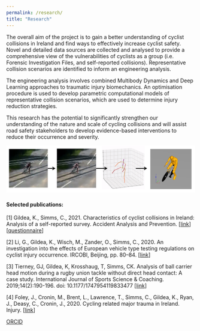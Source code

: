```yaml
---
permalink: /research/
title: "Research"
---
```



The overall aim of the project is to gain a better understanding of cyclist collisions in Ireland and find ways to effectively increase cyclist safety. Novel and detailed data sources are collected and analysed to provide a comprehensive view of the vulnerabilities of cyclists as a group (i.e. Forensic Investigation Files, and self-reported collisions). Representative collision scenarios are identified to inform an engineering analysis.

The engineering analysis involves combined Multibody Dynamics and Deep Learning approaches to traumatic injury biomechanics. An optimisation procedure is used to develop parametric computational models of representative collision scenarios, which are used to determine injury reduction strategies.

This research has the potential to significantly strengthen our understanding of the nature and scale of cycling collisions and will assist road safety stakeholders to develop evidence-based interventions to reduce their occurrence and severity.


<p align="center">
  <img src="/assets/images/Research/reconstruction_pipeline.png" width="900">
</p>


#### Selected publications:
[1] Gildea, K., Simms, C., 2021. Characteristics of cyclist collisions in Ireland: Analysis of a self-reported survey. Accident Analysis and Prevention. [[link](https://www.sciencedirect.com/science/article/pii/S0001457520317681)] [[questionnaire](https://github.com/KevGildea/kevgildea.github.io/blob/master/assets/images/Research/Survey%20questionnaire.pdf)]

[2] Li, G., Gildea, K., Wisch, M., Zander, O., Simms, C., 2020. An investigation into the effects of European vehicle type testing regulations on cyclist injury occurrence. IRCOBI, Beijing, pp. 80–84. [[link](http://www.ircobi.org/wordpress/downloads/irc20-asia/pdf-files/2029a.pdf)]

[3] Tierney, GJ, Gildea, K, Krosshaug, T, Simms, CK. Analysis of ball carrier head motion during a rugby union tackle without direct head contact: A case study. International Journal of Sports Science & Coaching. 2019;14(2):190-196. doi: 10.1177/1747954119833477 [[link](https://journals.sagepub.com/doi/10.1177/1747954119833477)]

[4] Foley, J., Cronin, M., Brent, L., Lawrence, T., Simms, C., Gildea, K., Ryan, J., Deasy, C., Cronin, J., 2020. Cycling related major trauma in Ireland. Injury. [[link](https://pubmed.ncbi.nlm.nih.gov/31784058/)]

[ORCID](https://orcid.org/0000-0003-3802-0675)
